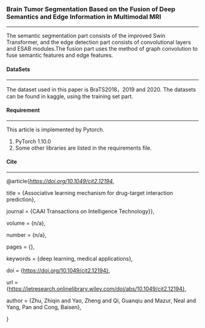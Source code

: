 ### Brain Tumor Segmentation Based on the Fusion of Deep Semantics and Edge Information in Multimodal MRI

-----------

The semantic segmentation part consists of the improved Swin Transformer, and the edge detection part consists of convolutional layers and ESAB modules.The fusion part uses the method of graph convolution to fuse semantic features and edge features.

#### DataSets

----------

The dataset used in this paper is BraTS2018，2019 and 2020. The datasets can be found in kaggle, using the training set part.

#### Requirement

-------------------

This article is implemented by Pytorch.

1. PyTorch 1.10.0
2. Some other libraries are listed in the requirements file.

#### Cite

----------------------------------------------

@article{*https://doi.org/10.1049/cit2.12194*,

title = {Associative learning mechanism for drug-target interaction prediction},

journal = {CAAI Transactions on Intelligence Technology}},

volume = {n/a},

number = {n/a},

pages = {},

keywords = {deep learning, medical applications},

doi = {https://doi.org/10.1049/cit2.12194},

url = {https://ietresearch.onlinelibrary.wiley.com/doi/abs/10.1049/cit2.12194},

author = {Zhu, Zhiqin and Yao, Zheng and Qi, Guanqiu and Mazur, Neal and Yang, Pan and Cong, Baisen},

}
